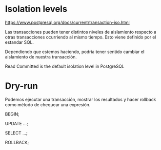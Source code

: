 # Isolation levels
https://www.postgresql.org/docs/current/transaction-iso.html

Las transacciones pueden tener distintos niveles de aislamiento respecto a otras transacciones ocurriendo al mismo tiempo.
Esto viene definido por el estandar SQL.

Dependiendo que estemos haciendo, podría tener sentido cambiar el aislamiento de nuestra transacción.

Read Committed is the default isolation level in PostgreSQL



# Dry-run
Podemos ejecutar una transacción, mostrar los resultados y hacer rollback como método de chequear una expresión.

BEGIN;

UPDATE ...;

SELECT ...;

ROLLBACK;
